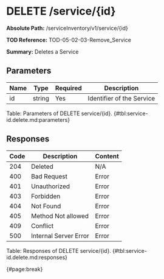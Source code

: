 <!--
    ATTENTION: This file was generated via gradle!
               Do NOT manually edit this file! Any such changes will be overwritten!
-->

# DELETE /service/{id}

**Absolute Path:** /serviceInventory/v1/service/{id}

**TOD Reference:** TOD-05-02-03-Remove_Service

**Summary:** Deletes a Service

## Parameters

| Name | Type | Required | Description |
| ------ | ------ | --- | ------------ |
| id | string | Yes | Identifier of the Service |

Table: Parameters of DELETE service/{id}. {#tbl:service-id.delete.md:parameters}

## Responses

| Code | Description | Content |
|------|-------------|---------|
| 204 | Deleted | N/A |
| 400 | Bad Request | Error |
| 401 | Unauthorized | Error |
| 403 | Forbidden | Error |
| 404 | Not Found | Error |
| 405 | Method Not allowed | Error |
| 409 | Conflict | Error |
| 500 | Internal Server Error | Error |

Table: Responses of DELETE service/{id}. {#tbl:service-id.delete.md:responses}

{#page:break}
